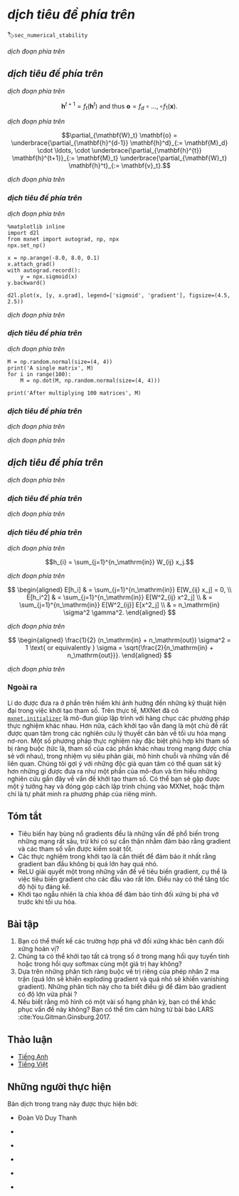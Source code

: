 <!-- ===================== Bắt đầu dịch Phần 1 ===================== -->
<!-- ========================================= REVISE PHẦN 1 - BẮT ĐẦU =================================== -->

<!--
# Numerical Stability and Initialization
-->

# *dịch tiêu đề phía trên*
:label:`sec_numerical_stability`

<!--
So far, for every model that we have implemented, we needed to initialize our parameters according to some specified distribution.
And until now, we glossed over the details, taking the initialization hyperparameters for granted.
You might even have gotten the impression that these choices are not especially important.
However, the choice of initialization scheme plays a significant role in neural network learning, and can be crucial for maintaining numerical stability.
Moreover, these choices can be tied up in interesting ways with the choice of the nonlinear activation function.
Which function we choose and how we initialize parameters can determine how quickly our optimization algorithm converges.
Failure to be mindful of these issues can lead to either exploding or vanishing gradients.
In this section, we delve into these topics with greater detail and discuss some useful heuristics that you may use frequently throughout your career in deep learning.
-->

*dịch đoạn phía trên*


<!--
## Vanishing and Exploding Gradients
-->

## *dịch tiêu đề phía trên*

<!--
Consider a deep network with $d$ layers, input $\mathbf{x}$ and output $\mathbf{o}$.
Each layer satisfies:
-->

*dịch đoạn phía trên*

$$\mathbf{h}^{t+1} = f_t (\mathbf{h}^t) \text{ and thus } \mathbf{o} = f_d \circ \ldots, \circ f_1(\mathbf{x}).$$

<!--
If all activations and inputs are vectors, we can write the gradient of $\mathbf{o}$ with respect to any set of parameters $\mathbf{W}_t$
associated with the function $f_t$ at layer $t$ simply as
-->

*dịch đoạn phía trên*

$$\partial_{\mathbf{W}_t} \mathbf{o} = \underbrace{\partial_{\mathbf{h}^{d-1}} \mathbf{h}^d}_{:= \mathbf{M}_d} \cdot \ldots, \cdot \underbrace{\partial_{\mathbf{h}^{t}} \mathbf{h}^{t+1}}_{:= \mathbf{M}_t} \underbrace{\partial_{\mathbf{W}_t} \mathbf{h}^t}_{:= \mathbf{v}_t}.$$

<!--
In other words, it is the product of $d-t$ matrices $\mathbf{M}_d \cdot \ldots, \cdot \mathbf{M}_t$ and the gradient vector $\mathbf{v}_t$.
What happens is similar to the situation when we experienced numerical underflow
when multiplying too many probabilities.
At the time, we were able to mitigate the problem by switching from into log-space, 
i.e., by shifting the problem from the mantissa to the exponent of the numerical representation. 
Unfortunately the problem outlined in the equation above is much more serious: initially the matrices $M_t$ may well have a wide variety of eigenvalues.
They might be small, they might be large, and in particular, their product might well be *very large* or *very small*.
This is not (only) a problem of numerical representation but it means that the optimization algorithm is bound to fail.
It receives gradients that are either excessively large or excessively small.
As a result the steps taken are either (i) excessively large (the *exploding* gradient problem), in which case the parameters blow up in magnitude rendering the model useless,
or (ii) excessively small, (the *vanishing gradient problem*), in which case the parameters hardly move at all, and thus the learning process makes no progress.
-->

*dịch đoạn phía trên*

<!-- ===================== Kết thúc dịch Phần 1 ===================== -->

<!-- ===================== Bắt đầu dịch Phần 2 ===================== -->

<!--
### Vanishing Gradients
-->

### *dịch tiêu đề phía trên*

<!--
One major culprit in the vanishing gradient problem is the choices of the activation functions $\sigma$ that are interleaved with the linear operations in each layer.
Historically, the sigmoid function $(1 + \exp(-x))$ (introduced in :numref:`sec_mlp`) was a popular choice owing to its similarity to a thresholding function.
Since early artificial neural networks were inspired by biological neural networks, the idea of neurons that either fire or do not fire (biological neurons do not partially fire) seemed appealing.
Let's take a closer look at the function to see why picking it might be problematic vis-a-vis vanishing gradients.
-->

*dịch đoạn phía trên*

```{.python .input}
%matplotlib inline
import d2l
from mxnet import autograd, np, npx
npx.set_np()

x = np.arange(-8.0, 8.0, 0.1)
x.attach_grad()
with autograd.record():
    y = npx.sigmoid(x)
y.backward()

d2l.plot(x, [y, x.grad], legend=['sigmoid', 'gradient'], figsize=(4.5, 2.5))
```

<!--
As we can see, the gradient of the sigmoid vanishes both when its inputs are large and when they are small.
Moreover, when we execute backward propagation, due to the chain rule, this means that unless we are in the Goldilocks zone, 
where the inputs to most of the sigmoids are in the range of, say $[-4, 4]$, the gradients of the overall product may vanish.
When we have many layers, unless we are especially careful, we are likely to find that our gradient is cut off at *some* layer.
Before ReLUs ($\max(0, x)$) were proposed as an alternative to squashing functions, this problem used to plague deep network training.
As a consequence, ReLUs have become the default choice when designing activation functions in deep networks.
-->

*dịch đoạn phía trên*

<!-- ========================================= REVISE PHẦN 1 - KẾT THÚC ===================================-->

<!-- ========================================= REVISE PHẦN 2 - BẮT ĐẦU ===================================-->

<!--
### Exploding Gradients
-->

### *dịch tiêu đề phía trên*

<!--
The opposite problem, when gradients explode, can be similarly vexing.
To illustrate this a bit better, we draw $100$ Gaussian random matrices and multiply them with some initial matrix.
For the scale that we picked (the choice of the variance $\sigma^2=1$), the matrix product explodes.
If this were to happen to us with a deep network, we would have no realistic chance of getting a gradient descent optimizer to converge.
-->

*dịch đoạn phía trên*

```{.python .input  n=5}
M = np.random.normal(size=(4, 4))
print('A single matrix', M)
for i in range(100):
    M = np.dot(M, np.random.normal(size=(4, 4)))

print('After multiplying 100 matrices', M)
```

<!-- ===================== Kết thúc dịch Phần 2 ===================== -->

<!-- ===================== Bắt đầu dịch Phần 3 ===================== -->

<!--
### Symmetry
-->

### *dịch tiêu đề phía trên*

<!--
Another problem in deep network design is the symmetry inherent in their parametrization.
Assume that we have a deep network with one hidden layer with two units, say $h_1$ and $h_2$.
In this case, we could permute the weights $\mathbf{W}_1$ of the first layer and likewise permute the weights of the output layer to obtain the same function.
There is nothing special differentiating the first hidden unit vs the second hidden unit.
In other words, we have permutation symmetry among the hidden units of each layer.
-->

*dịch đoạn phía trên*

<!--
This is more than just a theoretical nuisance.
Imagine what would happen if we initialized all of the parameters of some layer as $\mathbf{W}_l = c$ for some constant $c$.
In this case, the gradients for all dimensions are identical: thus not only would each unit take the same value, but it would receive the same update.
Stochastic gradient descent would never break the symmetry on its own and we might never be able to realize the networks expressive power.
The hidden layer would behave as if it had only a single unit.
As an aside, note that while SGD would not break this symmetry, dropout regularization would!
-->

*dịch đoạn phía trên*



<!--
## Parameter Initialization
-->

## *dịch tiêu đề phía trên*

<!--
One way of addressing, or at least mitigating the issues raised above is through careful initialization of the weight vectors.
This way we can ensure that (at least initially) the gradients do not vanish and that they maintain a reasonable scale where the network weights do not diverge.
Additional care during optimization and suitable regularization ensures that things never get too bad.
-->

*dịch đoạn phía trên*


<!--
### Default Initialization
-->

### *dịch tiêu đề phía trên*

<!--
In the previous sections, e.g., in :numref:`sec_linear_gluon`, we used `net.initialize(init.Normal(sigma=0.01))` to initialize the values of our weights.
If the initialization method is not specified, such as `net.initialize()`, 
MXNet will use the default random initialization method: each element of the weight parameter is randomly sampled with a uniform distribution $U[-0.07, 0.07]$ and the bias parameters are all set to $0$.
Both choices tend to work well in practice for moderate problem sizes.
-->

*dịch đoạn phía trên*

<!-- ===================== Kết thúc dịch Phần 3 ===================== -->

<!-- ===================== Bắt đầu dịch Phần 4 ===================== -->

<!-- ========================================= REVISE PHẦN 2 - KẾT THÚC ===================================-->

<!-- ========================================= REVISE PHẦN 3 - BẮT ĐẦU ===================================-->

<!--
### Xavier Initialization
-->

### *dịch tiêu đề phía trên*

<!--
Let's look at the scale distribution of the activations of the hidden units $h_{i}$ for some layer. They are given by
-->

*dịch đoạn phía trên*

$$h_{i} = \sum_{j=1}^{n_\mathrm{in}} W_{ij} x_j.$$

<!--
The weights $W_{ij}$ are all drawn independently from the same distribution. 
Furthermore, let's assume that this distribution has zero mean and variance $\sigma^2$ (this does not mean that the distribution has to be Gaussian, just that mean and variance need to exist).
We do not really have much control over the inputs into the layer $x_j$ but let's proceed with the somewhat unrealistic assumption 
that they also have zero mean and variance $\gamma^2$ and that they are independent of $\mathbf{W}$.
In this case, we can compute mean and variance of $h_i$ as follows:
-->

*dịch đoạn phía trên*

$$
\begin{aligned}
    E[h_i] & = \sum_{j=1}^{n_\mathrm{in}} E[W_{ij} x_j] = 0, \\
    E[h_i^2] & = \sum_{j=1}^{n_\mathrm{in}} E[W^2_{ij} x^2_j] \\
        & = \sum_{j=1}^{n_\mathrm{in}} E[W^2_{ij}] E[x^2_j] \\
        & = n_\mathrm{in} \sigma^2 \gamma^2.
\end{aligned}
$$

<!--
One way to keep the variance fixed is to set $n_\mathrm{in} \sigma^2 = 1$.
Now consider backpropagation.
There we face a similar problem, albeit with gradients being propagated from the top layers.
That is, instead of $\mathbf{W} \mathbf{w}$, we need to deal with $\mathbf{W}^\top \mathbf{g}$, where $\mathbf{g}$ is the incoming gradient from the layer above.
Using the same reasoning as for forward propagation, we see that the gradients' variance can blow up unless $n_\mathrm{out} \sigma^2 = 1$.
This leaves us in a dilemma: we cannot possibly satisfy both conditions simultaneously.
Instead, we simply try to satisfy:
-->

*dịch đoạn phía trên*

$$
\begin{aligned}
\frac{1}{2} (n_\mathrm{in} + n_\mathrm{out}) \sigma^2 = 1 \text{ or equivalently }
\sigma = \sqrt{\frac{2}{n_\mathrm{in} + n_\mathrm{out}}}.
\end{aligned}
$$

<!--
This is the reasoning underlying the eponymous Xavier initialization :cite:`Glorot.Bengio.2010`.
It works well enough in practice.
For Gaussian random variables, the Xavier initialization picks a normal distribution with zero mean and variance $\sigma^2 = 2/(n_\mathrm{in} + n_\mathrm{out})$.
For uniformly distributed random variables $U[-a, a]$, note that their variance is given by $a^2/3$.
Plugging $a^2/3$ into the condition on $\sigma^2$ yields that we should initialize uniformly with $U\left[-\sqrt{6/(n_\mathrm{in} + n_\mathrm{out})}, \sqrt{6/(n_\mathrm{in} + n_\mathrm{out})}\right]$.
-->

*dịch đoạn phía trên*


<!-- ===================== Kết thúc dịch Phần 4 ===================== -->

<!-- ===================== Bắt đầu dịch Phần 5 ===================== -->

<!--
### Beyond
-->

### Ngoài ra

<!--
The reasoning above barely scratches the surface of modern approaches to parameter initialization.
In fact, MXNet has an entire [`mxnet.initializer`](https://mxnet.apache.org/api/python/docs/api/initializer/index.html) module implementing over a dozen different heuristics.
Moreover, initialization continues to be a hot area of inquiry within research into the fundamental theory of neural network optimization.
Some of these heuristics are especially suited for when parameters are tied 
(i.e., when parameters of in different parts the network are shared), for super-resolution, sequence models, and related problems.
We recommend that the interested reader take a closer look at what is offered as part of this module, and investigate the recent research on parameter initialization.
Perhaps you may come across a recent clever idea and contribute its implementation to MXNet, or you may even invent your own scheme!
-->

Lí do được đưa ra ở phần trên hiếm khi ảnh hưởng đến những kỹ thuật hiện đại trong việc khởi tạo tham số.
Trên thực tế, MXNet đã có [`mxnet.initializer`](https://mxnet.apache.org/api/python/docs/api/initializer/index.html) là mô-đun giúp lập trình với hàng chục các phương pháp thực nghiệm khác nhau.
Hơn nữa, cách khởi tạo vẫn đang là một chủ đề rất được quan tâm trong các nghiên cứu lý thuyết căn bản về tối ưu hóa mạng nơ-ron.
Một số phương pháp thực nghiệm này đặc biệt phù hợp khi tham số bị ràng buộc (tức là, tham số của các phần khác nhau trong mạng được chia sẻ với nhau), trong nhiệm vụ siêu phân giải, mô hình chuỗi và những vấn đề liên quan. 
Chúng tôi gợi ý với những độc giả quan tâm có thể quan sát kỹ hơn những gì được đưa ra như một phần của mô-đun và tìm hiểu những nghiên cứu gần đây về vấn đề khởi tạo tham số.
Có thể bạn sẽ gặp được một ý tưởng hay và đóng góp cách lập trình chúng vào MXNet, hoặc thậm chí là tự phát minh ra phương pháp của riêng mình.


<!--
## Summary
-->

## Tóm tắt

<!--
* Vanishing and exploding gradients are common issues in very deep networks, unless great care is taking to ensure that gradients and parameters remain well controlled.
* Initialization heuristics are needed to ensure that at least the initial gradients are neither too large nor too small.
* The ReLU addresses one of the vanishing gradient problems, namely that gradients vanish for very large inputs. This can accelerate convergence significantly.
* Random initialization is key to ensure that symmetry is broken before optimization.
-->

* Tiêu biến hay bùng nổ gradients đều là những vấn đề phổ biến trong những mạng rất sâu, trừ khi có sự cẩn thận nhằm đảm bảo rằng gradient và các tham số vẫn được kiểm soát tốt.
* Các thực nghiệm trong khởi tạo là cần thiết để đảm bảo ít nhất rằng gradient ban đầu không bị quá lớn hay quá nhỏ.
* ReLU giải quyết một trong những vấn đề về tiêu biến gradient, cụ thể là việc tiêu biến gradient cho các đầu vào rất lớn. Điều này có thể tăng tốc độ hội tụ đáng kể.
* Khởi tạo ngẫu nhiên là chìa khóa để đảm bảo tính đối xứng bị phá vỡ trước khi tối ưu hóa.

<!--
## Exercises
-->

## Bài tập

<!--
1. Can you design other cases of symmetry breaking besides the permutation symmetry?
2. Can we initialize all weight parameters in linear regression or in softmax regression to the same value?
3. Look up analytic bounds on the eigenvalues of the product of two matrices. What does this tell you about ensuring that gradients are well conditioned?
4. If we know that some terms diverge, can we fix this after the fact? Look at the paper on LARS for inspiration :cite:`You.Gitman.Ginsburg.2017`.
-->

1. Bạn có thể thiết kế các trường hợp phá vỡ đối xứng khác bên cạnh đối xứng hoán vị?
2. Chúng ta có thể khởi tạo tất cả trọng số ở trong mạng hồi quy tuyến tính hoặc trong hồi quy softmax cùng một giá trị hay không?
3. Dựa trên những phân tích ràng buộc về trị riêng của phép nhân 2 ma trận (quá lớn sẽ khiến exploding gradient và quá nhỏ sẽ khiến vanishing gradient). Những phân tích này cho ta biết điều gì để đảm bảo gradient có độ lớn vừa phải ?
4. Nếu biết rằng mô hình có một vài số hạng phân kỳ, bạn có thể khắc phục vấn đề này không? Bạn có thể tìm cảm hứng từ bài báo LARS :cite:You.Gitman.Ginsburg.2017.

<!-- ===================== Kết thúc dịch Phần 5 ===================== -->

<!-- ========================================= REVISE PHẦN 3 - KẾT THÚC ===================================-->

<!--
## [Discussions](https://discuss.mxnet.io/t/2345)
-->

## Thảo luận
* [Tiếng Anh](https://discuss.mxnet.io/t/2345)
* [Tiếng Việt](https://forum.machinelearningcoban.com/c/d2l)

## Những người thực hiện
Bản dịch trong trang này được thực hiện bởi:
<!--
Tác giả của mỗi Pull Request điền tên mình và tên những người review mà bạn thấy
hữu ích vào từng phần tương ứng. Mỗi dòng một tên, bắt đầu bằng dấu `*`.

Lưu ý:
* Nếu reviewer không cung cấp tên, bạn có thể dùng tên tài khoản GitHub của họ
với dấu `@` ở đầu. Ví dụ: @aivivn.

* Tên đầy đủ của các reviewer có thể được tìm thấy tại https://github.com/aivivn/d2l-vn/blob/master/docs/contributors_info.md.
-->

* Đoàn Võ Duy Thanh
<!-- Phần 1 -->
*

<!-- Phần 2 -->
*

<!-- Phần 3 -->
*

<!-- Phần 4 -->
*

<!-- Phần 5 -->
*
